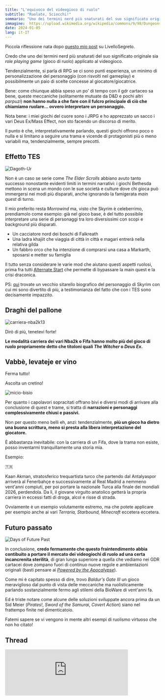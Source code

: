 ```yaml
---
title: "L'equivoco del videogioco di ruolo"
subtitle: "Ruolate, Sciocchi!"
sommario: "Uno dei termini nerd più snaturati del suo significato originale: role playing game (gioco di ruolo) applicato al videogioco."
immagine:  https://upload.wikimedia.org/wikipedia/commons/9/98/Dungeons_%26_Dragons_Dice.jpg
date: 2024-01-05
lang: it-IT
---
```


Piccola riflessione nata dopo [questo mio post](https://livellosegreto.it/@xabacadabra/111698551127951007) su LivelloSegreto.

Credo che uno dei termini nerd più snaturati del suo significato originale sia _role playing game_ (gioco di ruolo) applicato al videogioco. 

Tendenzialmente, si parla di RPG se ci sono punti esperienza, un minimo di personalizzazione del personaggio (con risvolti nel gameplay) e possibilmente un paio di scelte concesse al giocatore/giocatrice. 

Bene: come chiunque abbia speso un po' di tempo con il gdr cartaceo sa bene, queste meccaniche (solitamente mutuate da D&D e pochi altri _parpuzi_) **non hanno nulla a che fare con il fulcro principale di ciò che chiamiamo ruolare... ovvero interpretare un personaggio.**

Nota bene: i miei giochi del cuore sono i JRPG e ho apprezzato un sacco i vari Deus Ex/Mass Effect, non sto facendo un discorso di merito.

Il punto è che, interpretativamente parlando, questi giochi offrono poco o nulla e si limitano a seguire una trama e vicende di protagonisti più o meno variabili ma, tendenzialmente, sempre precotti.

## Effetto TES

![Dagoth-Ur](https://images.uesp.net/c/ca/MW-creature-Dagoth_Ur.jpg)

Non è un caso se serie come _The Elder Scrolls_ abbiano avuto tanto successo nonostante evidenti limiti in termini narrativi: i giochi Bethesda mettono in scena un mondo con le sue società e culture dove chi gioca può immergersi nei modi più disparati, anche ignorando la famigerata _main quest_ di turno.

Il mio preferito resta _Morrowind_ ma, visto che Skyrim è celeberrimo, prendiamolo come esempio: già nel gioco base, è del tutto possibile interpretare una serie di personaggi tra loro diversissimi con scopi e background più disparati.

- Un cacciatore nord dei boschi di Falkreath
- Una ladra khajiit che viaggia di città in città e magari entrerà nella relativa gilda
- Un fabbro orco che ha intenzione di comprarsi una casa a Markarth, sposarsi e metter su famiglia

Il tutto senza considerare le varie mod che aiutano questi aspetti ruolosi, prima fra tutti [Alternate Start](https://www.nexusmods.com/skyrimspecialedition/mods/272) che permette di bypassare la main quest e la crisi draconica.

PS: [qui](https://xabacadabra.github.io/velnias/) trovate un vecchio sitarello biografico del personaggio di Skyrim con cui mi sono divertito di più, a testimonianza del fatto che con i TES sono decisamente impazzito.

## Draghi del pallone

![carriera-nba2k13](https://upload.wikimedia.org/wikipedia/en/3/3d/NBA2K13MyCareerModePlayerCreationScreen.jpg)

Dirò di più, tenetevi forte!

**Le modalità carriera dei vari Nba2k o Fifa hanno molto più del gioco di ruolo propriamente detto che titoloni quali _The Witcher_ o _Deus Ex_.**

## Vabbè, levateje er vino

Ferma tutto! 

Ascolta un cretino!

![micio-bisio](https://i.makeagif.com/media/9-04-2015/INNj22.gif)

Per quanto i capolavori sopracitati offrano bivi e diversi modi di arrivare alla conclusione di quest e trame, si tratta di **narrazioni e personaggi complessivamente chiusi e passivi.** 

Non per questo meno belli eh, anzi: tendenzialmente, **più un gioco ha dietro una buona scrittura, meno si presta alla libera interpretazione del giocatore.**

È abbastanza inevitabile: con la carriera di un Fifa, dove la trama non esiste, posso inventarmi tranquillamente una storia mia.

Esempio: 

🇹🇷

Kaan Akman, stratosferico trequartista turco che partendo dal Antalyaspor arriverà al Fenerbahçe e successivamente al Real Madrid a nemmeno vent'anni compiuti, per poi portare la nazionale Turca alla finale dei mondiali 2026, perdendola. Da lì, il giovane virgulto anatolico getterà la propria carriera in eccessi fatti di droga, alcol e risse di strada.

Ovviamente è un esempio volutamente estremo, ma che potete applicare per esempio anche ai vari _Terraria, Starbound, Minecraft_ eccetera eccetera.

## Futuro passato

![Days of Future Past](https://upload.wikimedia.org/wikipedia/en/2/2a/X-Men_v1_141.jpg)

In conclusione, **credo fermamente che questo fraintendimento abbia contibuito a portare il mercato dei videogiochi di ruolo ad una certa incancrenita sterilità**, di gran lunga superiore a quella che vediamo nei GDR cartacei dove zompano fuori di continuo nuove regole e ambientazioni originali (basti pensare ai [_Powered by the Apocalypse_](https://en.wikipedia.org/wiki/Powered_by_the_Apocalypse)).

Come mi è capitato spesso di dire, trovo _Baldur's Gate III_ un gioco meraviglioso dal punto di vista delle meccaniche ma ruolisticamente parlando sostanzialmente fermo agli stilemi della BioWare di vent'anni fa. 

Ed è triste notare come alcune delle soluzioni sviluppate ancora prima da un Sid Meier (_Pirates!_, _Sword of the Samurai_, _Covert Action_) siano nel frattempo finite nel dimenticatoio.

Fatemi sapere se vi vengono in mente altri esempi di ruolismo virtuoso che non ho citato!

## Thread

<iframe src="https://livellosegreto.it/@xabacadabra/111702618634423537/embed" class="mastodon-embed" style="max-width: 100%; border: 0" width="400" allowfullscreen="allowfullscreen"></iframe><script src="https://livellosegreto.it/embed.js" async="async"></script>

<mastodon-comments host="livellosegreto.it" user="xabacadabra" tootId="111702618634423537"></mastodon-comments>